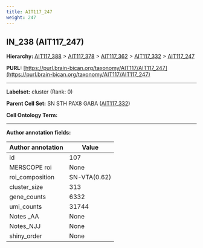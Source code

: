 ```yaml
---
title: AIT117_247
weight: 247
---
```

## IN_238 (AIT117_247)
<b>Hierarchy: </b>
[AIT117_388](../AIT117_388) >
[AIT117_378](../AIT117_378) >
[AIT117_362](../AIT117_362) >
[AIT117_332](../AIT117_332) >
[AIT117_247](../AIT117_247)

**PURL:** [https://purl.brain-bican.org/taxonomy/AIT117/AIT117_247](https://purl.brain-bican.org/taxonomy/AIT117/AIT117_247)

---


**Labelset:** cluster (Rank: 0)

**Parent Cell Set:** SN STH PAX8 GABA ([AIT117_332](../AIT117_332))



**Cell Ontology Term:** 

[MARKER GENES.]: #


---

[TRANSFERRED ANNOTATIONS.]: #


[AUTHOR ANNOTATION FIELDS.]: #


**Author annotation fields:**

| Author annotation | Value |
|-------------------|-------|
|id|107|
|MERSCOPE roi|None|
|roi_composition|SN-VTA(0.62) | STH(0.21) | GPe(0.17)|
|cluster_size|313|
|gene_counts|6332|
|umi_counts|31744|
|Notes _AA|None|
|Notes_NJJ|None|
|shiny_order|None|
